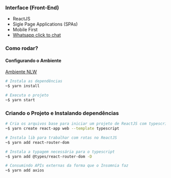 ### Interface (Front-End)
- ReactJS
- Sigle Page Applications (SPAs)
- Mobile First
- [Whatsapp click to chat](https://faq.whatsapp.com/general/chats/how-to-use-click-to-chat/)

### Como rodar?

#### Configurando o Ambiente
[Ambiente NLW](https://www.notion.so/Configurando-Ambiente-NLW-98a471ad3cb6448284b8ceed31c45767)

```sh
# Instala as dependências
~$ yarn install

# Executa o projeto
~$ yarn start
```

### Criando o Projeto e Instalando dependências
```sh
# Cria os arquivos base para iniciar um projeto de ReactJS com typescript
~$ yarn create react-app web --template typescript

# Instala lib para trabalhar com rotas no ReactJS
~$ yarn add react-router-dom

# Instala a typagem necessária para o typescript
~$ yarn add @types/react-router-dom -D

# Consumindo APIs externas da forma que o Insomnia faz
~$ yarn add axios
```
